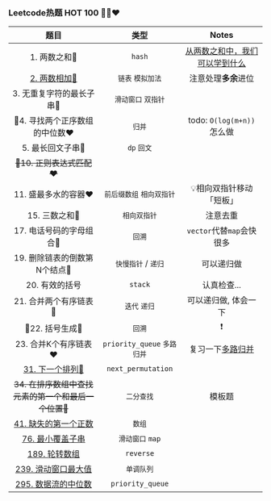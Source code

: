 ### Leetcode热题 HOT 100 💚🧡❤️

|   题目    |    类型    |   Notes  |
|   :-:   |   :-:   |   :-:   |
|1. 两数之和💚|`hash`|[从两数之和中，我们可以学到什么](https://leetcode.cn/problems/two-sum/solutions/2326193/dong-hua-cong-liang-shu-zhi-he-zhong-wo-0yvmj/)|
|[2. 两数相加🧡](https://leetcode.cn/problems/add-two-numbers/)|`链表` `模拟加法`|注意处理**多余**进位|
|3. 无重复字符的最长子串🧡|`滑动窗口` `双指针`|
|📌4. 寻找两个正序数组的中位数❤️|`归并`|todo: `O(log(m+n))`怎么做|
|5. 最长回文子串🧡|`dp` `回文`|
|~~📌10. 正则表达式匹配❤️~~|  |
|11. 盛最多水的容器❤️|`前后缀数组` `相向双指针`|💡相向双指针移动「短板」|
|15. 三数之和🧡|`相向双指针`|注意去重|
|17. 电话号码的字母组合🧡|`回溯`|`vector`代替`map`会快很多|
|19. 删除链表的倒数第N个结点🧡|`快慢指针` / `递归`|可以递归做|
|20. 有效的括号|`stack`|认真检查...|
|21. 合并两个有序链表🧡|`迭代` `递归`|可以递归做, 体会一下|
|📌22. 括号生成🧡|`回溯`| ❗️ |
|23. 合并K个有序链表❤️|`priority_queue` `多路归并`|复习一下[多路归并](/markdown/%E4%B8%93%E9%A2%98%20-%20%E5%A4%9A%E8%B7%AF%E5%BD%92%E5%B9%B6.md)|
|[31. 下一个排列🧡](/workspace/31.%E4%B8%8B%E4%B8%80%E4%B8%AA%E6%8E%92%E5%88%97.cpp)|`next_permutation`|  |
|~~34. 在排序数组中查找元素的第一个和最后一个位置🧡~~|`二分查找`|模板题|
|[41. 缺失的第一个正数](/workspace/41.%E7%BC%BA%E5%A4%B1%E7%9A%84%E7%AC%AC%E4%B8%80%E4%B8%AA%E6%AD%A3%E6%95%B0.cpp)|`数组`|
|[76. 最小覆盖子串](/workspace/76.%E6%9C%80%E5%B0%8F%E8%A6%86%E7%9B%96%E5%AD%90%E4%B8%B2.cpp)|`滑动窗口` `map`|
|[189. 轮转数组](https://leetcode.cn/problems/rotate-array/solutions/683855/shu-zu-fan-zhuan-xuan-zhuan-shu-zu-by-de-5937/)|`reverse`|
|[239. 滑动窗口最大值](/acwing/Section%202/acwing%20-%20%E5%8D%95%E8%B0%83%E9%98%9F%E5%88%97.md)|`单调队列`|
|[295. 数据流的中位数](/workspace/295.%E6%95%B0%E6%8D%AE%E6%B5%81%E7%9A%84%E4%B8%AD%E4%BD%8D%E6%95%B0.cpp)|`priority_queue`|
